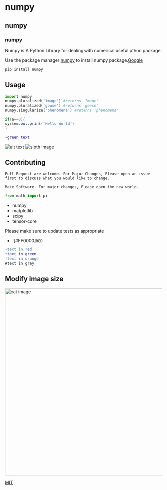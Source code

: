 # numpy
## numpy
### numpy

Numpy is A Python Library for dealing with numerical useful pthon package.

Use the package manager [numpy](http://pip.pypa.io/en/stable/) to install numpy package.[Google](google.com)

```bash
pip install numpy
```

## Usage


```python
import numpy
numpy.pluralized('image') #returns 'Image'
numpy.pluralized('goose') #returns 'geese'
numpy.singularize('phenomena') #returns 'phenomena'
```

```java
if(a==0){
system.out.print("Hello World")
}
```

```diff
+green text
```


![alt text](https://www.stellaandchewys.com/wp-content/uploads/maplechristmas.jpg)
![sloth image](https://www.rainforest-alliance.org/sites/default/files/styles/750w_585h/public/2016-09/three-toed-sloth.jpg)



## Contributing


```
Pull Request are welcome. For Major Changes, Please open an issue first to discuss what you would like to change.
```

```
Make Software. For major changes, Please open the new world.
```

```python
from math import pi
```
- numpy
- matplotlib
- scipy
- tensor-core

Please make sure to update tests as appropriate

- ![#FF0000]`RED`

```diff
-text in red
+text in green
!text in orange
#text in grey
```

## Modify image size
<img src="https://www.stellaandchewys.com/wp-content/uploads/maplechristmas.jpg" alt="cat image" width="600" height="600">

[MIT](https://choosealicense.com/licenses/mit)

